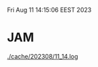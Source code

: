 Fri Aug 11 14:15:06 EEST 2023
# JAM
<a href='./cache/202308/11_14.log'>./cache/202308/11_14.log</a>
